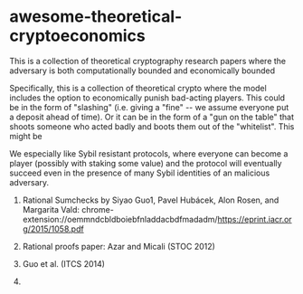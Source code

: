 # awesome-theoretical-cryptoeconomics
This is a collection of theoretical cryptography research papers where the adversary is both computationally bounded and economically bounded

Specifically, this is a collection of theoretical crypto where the model includes the option to economically punish bad-acting players. This could be in the form of "slashing" (i.e. giving a "fine" -- we assume everyone put a deposit ahead of time). Or it can be in the form of a "gun on the table" that shoots someone who acted badly and boots them out of the "whitelist". This might be 

We especially like Sybil resistant protocols, where everyone can become a player (possibly with staking some value) and the protocol will eventually succeed even in the presence of many Sybil identities of an malicious adversary.

1. Rational Sumchecks by Siyao Guo1, Pavel Hubácek, Alon Rosen, and Margarita Vald: chrome-extension://oemmndcbldboiebfnladdacbdfmadadm/https://eprint.iacr.org/2015/1058.pdf

2. Rational proofs paper: Azar and Micali (STOC 2012)

3. Guo et al. (ITCS 2014)

4. 
